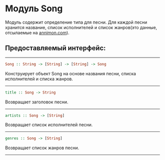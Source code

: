 # Модуль Song

Модуль содержит определение типа для песни. Для каждой песни хранится название, список исполнителей и список
жанров(это данные, отсылаемые на [annimon.com](https://annimon.com/str/nowplay.php)).

## Предоставляемый интерфейс:

----

```Haskell
Song :: String -> [String] -> [String] -> Song
```
Конструирует объект Song на основе названия песни, списка исполнителей и списка жанров.

----

```Haskell
title :: Song -> String
```
  Возвращает заголовок песни.

----

```Haskell
artists :: Song -> [String]
```
  Возвращает список исполнителей песни.

----

```Haskell
genres :: Song -> [String]
```
  Возвращает список жанров песни.

----
